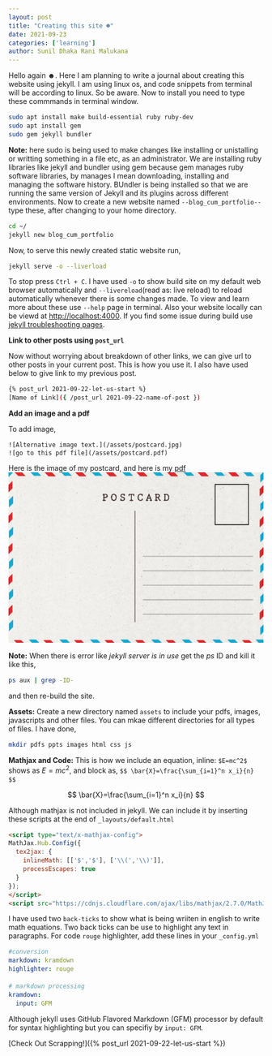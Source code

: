 ```yaml
---
layout: post
title: "Creating this site ☻"
date: 2021-09-23
categories: ['learning']
author: Sunil Dhaka Rani Malukana
---
```


Hello again ☻. Here I am planning to write a journal about creating this website using jekyll. I am using linux os, and code snippets from terminal will be according to linux. So be aware. Now to install you need to type these commmands in terminal window.

```bash
sudo apt install make build-essential ruby ruby-dev
sudo apt install gem
sudo gem jekyll bundler
```

**Note:** here sudo is being used to make changes like installing or unistalling or writting something in a file etc, as an administrator. We are installing ruby libraries like jekyll and bundler using gem because gem manages ruby software libraries, by manages I mean downloading, installing and managing the software history. BUndler is being installed so that we are running the same version of Jekyll and its plugins across different environments. Now to create a new website named `--blog_cum_portfolio--` type these, after changing to your home directory.

```bash
cd ~/
jekyll new blog_cum_portfolio
```

Now, to serve this newly created static website run,

```bash
jekyll serve -o --liverload
```

To stop press `Ctrl + C`. I have used `-o` to show build site on my default web browser automatically and `--livereload`(read as: live reload) to reload automatically whenever there is some changes made. To view and learn more about these use `--help` page in terminal. Also your website locally can be viewd at [http://localhost:4000](http://localhost:4000). If you find some issue during build use [jekyll troubleshooting pages](https://jekyllrb.com/docs/troubleshooting/#configuration-problems).

**Link to other posts using `post_url`**

Now without worrying about breakdown of other links, we can give url to other posts in your current post. This is how you use it. I also have used below to give link to my previous post.

```bash
{% post_url 2021-09-22-let-us-start %}
[Name of Link]({ /post_url 2021-09-22-name-of-post })
```

**Add an image and a pdf**

To add image,

```jekyll
![Alternative image text.](/assets/postcard.jpg)
![go to this pdf file](/assets/postcard.pdf)
```

Here is the image of my postcard, and here is my [pdf](/assets/postcard.pdf)
![Postcard image](/assets/images/postcard.jpg)

**Note:** When there is error like *jekyll server is in use* get the *ps* ID and kill it like this,

```bash
ps aux | grep -ID-
```
and then re-build the site.

**Assets:** Create a new directory named `assets` to include your pdfs, images, javascripts and other files. You can mkae different directories for all types of files. I have done,

```bash
mkdir pdfs ppts images html css js
```
**Mathjax and Code:** This is how we include an equation, inline: `$E=mc^2$` shows as $E=mc^2$, and block as, `$$ \bar{X}=\frac{\sum_{i=1}^n x_i}{n} $$`

$$ \bar{X}=\frac{\sum_{i=1}^n x_i}{n} $$

Although mathjax is not included in jekyll. We can include it by inserting these scripts at the end of `_layouts/default.html`

```html
<script type="text/x-mathjax-config">
MathJax.Hub.Config({
  tex2jax: {
    inlineMath: [['$','$'], ['\\(','\\)']],
    processEscapes: true
  }
});
</script>
<script src="https://cdnjs.cloudflare.com/ajax/libs/mathjax/2.7.0/MathJax.js?config=TeX-AMS-MML_HTMLorMML" type="text/javascript"></script>
```
I have used two `back-ticks` to show what is being wriiten in english to write math equations. Two back ticks can be use to highlight any text in paragraphs. For code `rouge` highlighter, add these lines in your `_config.yml`

```yml
#conversion
markdown: kramdown
highlighter: rouge

# markdown processing
kramdown:
  input: GFM
```

Although jekyll uses GitHub Flavored Markdown (GFM) processor by default for syntax highlighting but you can specifiy by `input: GFM`. 

[Check Out Scrapping!]({% post_url 2021-09-22-let-us-start %})
